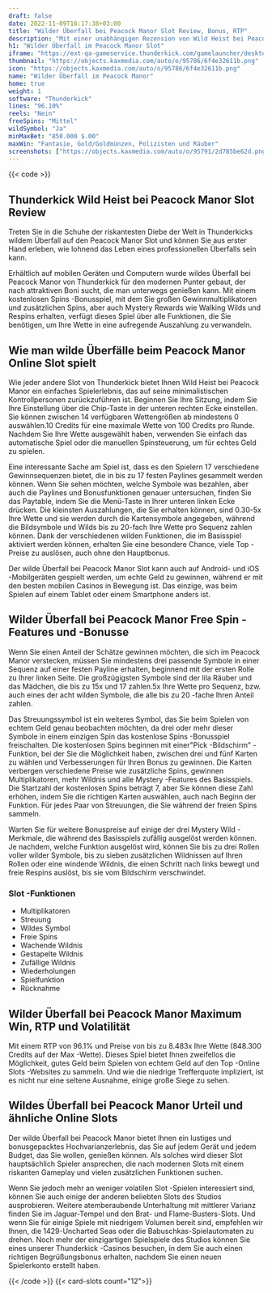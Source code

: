 ```yaml
---
draft: false
date: 2022-11-09T16:17:38+03:00
title: "Wilder Überfall bei Peacock Manor Slot Review, Bonus, RTP"
description: "Mit einer unabhängigen Rezension von Wild Heist bei Peacock Manor Slot von Thunderkick können Sie hier kostenlos oder echtes Geld spielen und hier einen Bonus erhalten!"
h1: "Wilder Überfall im Peacock Manor Slot"
iframe: "https://ext-qa-gameservice.thunderkick.com/gamelauncher/desktopLauncher/external-lobby?gameId=tk-s1-g16&container=container&operatorId=2"
thumbnail: "https://objects.kaxmedia.com/auto/o/95786/6f4e32611b.png"
icon: "https://objects.kaxmedia.com/auto/o/95786/6f4e32611b.png"
name: "Wilder Überfall im Peacock Manor"
home: true
weight: 1
software: "Thunderkick"
lines: "96.10%"
reels: "Nein"
freeSpins: "Mittel"
wildSymbol: "Ja"
minMaxBet: "850.000 $.00"
maxWin: "Fantasie, Gold/Goldmünzen, Polizisten und Räuber"
screenshots: ["https://objects.kaxmedia.com/auto/o/95791/2d785be62d.png"]
---
```


{{< code >}}<h2>Thunderkick Wild Heist bei Peacock Manor Slot Review</h2><p>Treten Sie in die Schuhe der riskantesten Diebe der Welt in Thunderkicks wildem Überfall auf den Peacock Manor Slot und können Sie aus erster Hand erleben, wie lohnend das Leben eines professionellen Überfalls sein kann.</p><p>Erhältlich auf mobilen Geräten und Computern wurde wildes Überfall bei Peacock Manor von Thunderkick für den modernen Punter gebaut, der nach attraktiven Boni sucht, die man unterwegs genießen kann. Mit einem kostenlosen Spins -Bonusspiel, mit dem Sie großen Gewinnmultiplikatoren und zusätzlichen Spins, aber auch Mystery Rewards wie Walking Wilds und Respins erhalten, verfügt dieses Spiel über alle Funktionen, die Sie benötigen, um Ihre Wette in eine aufregende Auszahlung zu verwandeln.</p><h2>Wie man wilde Überfälle beim Peacock Manor Online Slot spielt</h2><p>Wie jeder andere Slot von Thunderkick bietet Ihnen Wild Heist bei Peacock Manor ein einfaches Spielerlebnis, das auf seine minimalistischen Kontrollpersonen zurückzuführen ist. Beginnen Sie Ihre Sitzung, indem Sie Ihre Einstellung über die Chip-Taste in der unteren rechten Ecke einstellen. Sie können zwischen 14 verfügbaren Wettengrößen ab mindestens 0 auswählen.10 Credits für eine maximale Wette von 100 Credits pro Runde. Nachdem Sie Ihre Wette ausgewählt haben, verwenden Sie einfach das automatische Spiel oder die manuellen Spinsteuerung, um für echtes Geld zu spielen.</p><p>Eine interessante Sache am Spiel ist, dass es den Spielern 17 verschiedene Gewinnsequenzen bietet, die in bis zu 17 festen Paylines gesammelt werden können. Wenn Sie sehen möchten, welche Symbole was bezahlen, aber auch die Paylines und Bonusfunktionen genauer untersuchen, finden Sie das Paytable, indem Sie die Menü-Taste in Ihrer unteren linken Ecke drücken. Die kleinsten Auszahlungen, die Sie erhalten können, sind 0.30-5x Ihre Wette und sie werden durch die Kartensymbole angegeben, während die Bildsymbole und Wilds bis zu 20-fach Ihre Wette pro Sequenz zahlen können. Dank der verschiedenen wilden Funktionen, die im Basisspiel aktiviert werden können, erhalten Sie eine besondere Chance, viele Top -Preise zu auslösen, auch ohne den Hauptbonus.</p><p>Der wilde Überfall bei Peacock Manor Slot kann auch auf Android- und iOS -Mobilgeräten gespielt werden, um echte Geld zu gewinnen, während er mit den besten mobilen Casinos in Bewegung ist. Das einzige, was beim Spielen auf einem Tablet oder einem Smartphone anders ist.</p><h2>Wilder Überfall bei Peacock Manor Free Spin -Features und -Bonusse</h2><p>Wenn Sie einen Anteil der Schätze gewinnen möchten, die sich im Peacock Manor verstecken, müssen Sie mindestens drei passende Symbole in einer Sequenz auf einer festen Payline erhalten, beginnend mit der ersten Rolle zu Ihrer linken Seite. Die großzügigsten Symbole sind der lila Räuber und das Mädchen, die bis zu 15x und 17 zahlen.5x Ihre Wette pro Sequenz, bzw. auch eines der acht wilden Symbole, die alle bis zu 20 -fache Ihren Anteil zahlen.</p><p>Das Streuungssymbol ist ein weiteres Symbol, das Sie beim Spielen von echtem Geld genau beobachten möchten, da drei oder mehr dieser Symbole in einem einzigen Spin das kostenlose Spins -Bonusspiel freischalten. Die kostenlosen Spins beginnen mit einer"Pick -Bildschirm" -Funktion, bei der Sie die Möglichkeit haben, zwischen drei und fünf Karten zu wählen und Verbesserungen für Ihren Bonus zu gewinnen. Die Karten verbergen verschiedene Preise wie zusätzliche Spins, gewinnen Multiplikatoren, mehr Wildnis und alle Mystery -Features des Basisspiels. Die Startzahl der kostenlosen Spins beträgt 7, aber Sie können diese Zahl erhöhen, indem Sie die richtigen Karten auswählen, auch nach Beginn der Funktion. Für jedes Paar von Streuungen, die Sie während der freien Spins sammeln.</p><p>Warten Sie für weitere Bonuspreise auf einige der drei Mystery Wild -Merkmale, die während des Basisspiels zufällig ausgelöst werden können. Je nachdem, welche Funktion ausgelöst wird, können Sie bis zu drei Rollen voller wilder Symbole, bis zu sieben zusätzlichen Wildnissen auf Ihren Rollen oder eine windende Wildnis, die einen Schritt nach links bewegt und freie Respins auslöst, bis sie vom Bildschirm verschwindet.</p><h3>
Slot -Funktionen</h3><ul>
<li></span>
Multiplikatoren</li>
<li></span>
Streuung</li>
<li></span>
Wildes Symbol</li>
<li></span>
Freie Spins</li>
<li></span>
Wachende Wildnis</li>
<li></span>
Gestapelte Wildnis</li>
<li></span>
Zufällige Wildnis</li>
<li></span>
Wiederholungen</li>
<li></span>
Spielfunktion</li>
<li></span>
Rücknahme</li></ul><h2>Wilder Überfall bei Peacock Manor Maximum Win, RTP und Volatilität</h2><p>Mit einem RTP von 96.1% und Preise von bis zu 8.483x Ihre Wette (848.300 Credits auf der Max -Wette). Dieses Spiel bietet Ihnen zweifellos die Möglichkeit, gutes Geld beim Spielen von echtem Geld auf den Top -Online Slots -Websites zu sammeln. Und wie die niedrige Trefferquote impliziert, ist es nicht nur eine seltene Ausnahme, einige große Siege zu sehen.</p><h2>Wildes Überfall bei Peacock Manor Urteil und ähnliche Online Slots</h2><p>Der wilde Überfall bei Peacock Manor bietet Ihnen ein lustiges und bonusgepacktes Hochvarianzerlebnis, das Sie auf jedem Gerät und jedem Budget, das Sie wollen, genießen können. Als solches wird dieser Slot hauptsächlich Spieler ansprechen, die nach modernen Slots mit einem riskanten Gameplay und vielen zusätzlichen Funktionen suchen.</p><p>Wenn Sie jedoch mehr an weniger volatilen Slot -Spielen interessiert sind, können Sie auch einige der anderen beliebten Slots des Studios ausprobieren. Weitere atemberaubende Unterhaltung mit mittlerer Varianz finden Sie im Jaguar-Tempel und den Brat- und Flame-Busters-Slots.  Und wenn Sie für einige Spiele mit niedrigem Volumen bereit sind, empfehlen wir Ihnen, die 1429-Uncharted Seas oder die Babuschkas-Spielautomaten zu drehen. Noch mehr der einzigartigen Spielspiele des Studios können Sie eines unserer Thunderkick -Casinos besuchen, in dem Sie auch einen richtigen Begrüßungsbonus erhalten, nachdem Sie einen neuen Spielerkonto erstellt haben.</p>{{< /code >}}
{{< card-slots count="12">}}
